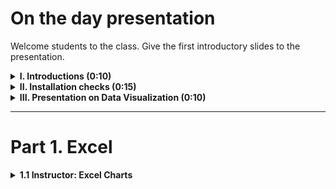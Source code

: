 # On the day presentation

Welcome students to the class. Give the first introductory slides to the presentation.

<details><summary><strong>I. Introductions (0:10)</strong></summary>

* Welcome student and introduce yourselve and OARC

* Make sure to give the students an opportunity to speak by asking them to instroduce themselves and to provide a fun fact.

* Check to see how confortable/how excited students are about the skills they are to learn.

</details>

<details><summary><strong>II. Installation checks (0:15)</strong></summary>

* Check to see if students have activated Excel's "Developer Ribbon" and the "Add-In" Analysis ToolPack

* Check to see if students have installed Visual Studio Code

* Check to see if students have installed Anaconda 

</details>


<details><summary><strong>III. Presentation on Data Visualization (0:10)</strong></summary>

* Check out the PDF for the class, slides that detail the following summary
  * Where does data visualization fit in the data science stack?
  * What are some underlying principles for good data representation?
  * What are ways to make the data readable/legible/beautiful? Show examples of advanced data libraries (D3, Plotly, etc.)

* Provide an outline of today's class

</details>



---
# Part 1. Excel

<details><summary><strong>1.1 Instructor: Excel Charts</strong></summary>
* This activity will provide students with the ability to create basic charts from clean data
* Begin with a description of bar charts using pastry data



</details>